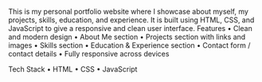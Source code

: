 This is my personal portfolio website where I showcase about myself, my projects, skills, education, and experience. It is built using HTML, CSS, and JavaScript to give a responsive and clean user interface.
Features
•	Clean and modern design
•	About Me section
•	Projects section with links and images
•	Skills section
•	Education & Experience section
•	Contact form / contact details
•	Fully responsive across devices

Tech Stack
•	HTML
•	CSS
•	JavaScript
